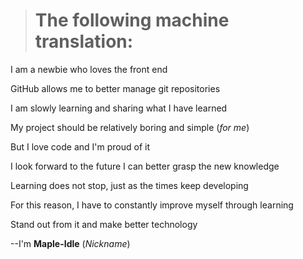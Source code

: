 > # The following machine translation:

I am a newbie who loves the front end

GitHub allows me to better manage git repositories

I am slowly learning and sharing what I have learned

My project should be relatively boring and simple (*for me*)

But I love code and I'm proud of it

I look forward to the future I can better grasp the new knowledge

Learning does not stop, just as the times keep developing

For this reason, I have to constantly improve myself through learning

Stand out from it and make better technology

--I'm  **Maple-Idle** (*Nickname*)
